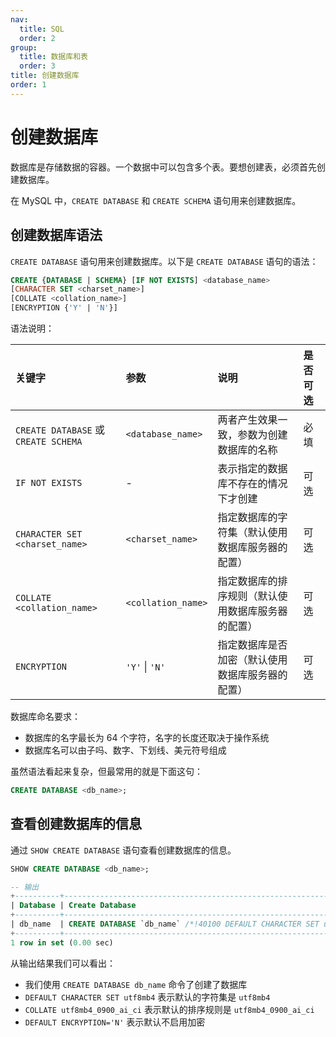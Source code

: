 ```yaml
---
nav:
  title: SQL
  order: 2
group:
  title: 数据库和表
  order: 3
title: 创建数据库
order: 1
---
```


# 创建数据库

数据库是存储数据的容器。一个数据中可以包含多个表。要想创建表，必须首先创建数据库。

在 MySQL 中，`CREATE DATABASE` 和 `CREATE SCHEMA` 语句用来创建数据库。

## 创建数据库语法

`CREATE DATABASE` 语句用来创建数据库。以下是 `CREATE DATABASE` 语句的语法：

```sql
CREATE {DATABASE | SCHEMA} [IF NOT EXISTS] <database_name>
[CHARACTER SET <charset_name>]
[COLLATE <collation_name>]
[ENCRYPTION {'Y' | 'N'}]
```

语法说明：

| 关键字                               | 参数               | 说明                                               | 是否可选 |
| :----------------------------------- | :----------------- | :------------------------------------------------- | :------- |
| `CREATE DATABASE` 或 `CREATE SCHEMA` | `<database_name>`  | 两者产生效果一致，参数为创建数据库的名称           | 必填     |
| `IF NOT EXISTS`                      | -                  | 表示指定的数据库不存在的情况下才创建               | 可选     |
| `CHARACTER SET <charset_name>`       | `<charset_name>`   | 指定数据库的字符集（默认使用数据库服务器的配置）   | 可选     |
| `COLLATE <collation_name>`           | `<collation_name>` | 指定数据库的排序规则（默认使用数据库服务器的配置） | 可选     |
| `ENCRYPTION`                         | `'Y'` \| `'N'`     | 指定数据库是否加密（默认使用数据库服务器的配置）   | 可选     |

数据库命名要求：

- 数据库的名字最长为 64 个字符，名字的长度还取决于操作系统
- 数据库名可以由子吗、数字、下划线、美元符号组成

虽然语法看起来复杂，但最常用的就是下面这句：

```sql
CREATE DATABASE <db_name>;
```

## 查看创建数据库的信息

通过 `SHOW CREATE DATABASE` 语句查看创建数据库的信息。

```sql
SHOW CREATE DATABASE <db_name>;

-- 输出
+----------+----------------------------------------------------------------------------------------------------------------------------------+
| Database | Create Database                                                                                                                  |
+----------+----------------------------------------------------------------------------------------------------------------------------------+
| db_name  | CREATE DATABASE `db_name` /*!40100 DEFAULT CHARACTER SET utf8mb4 COLLATE utf8mb4_0900_ai_ci */ /*!80016 DEFAULT ENCRYPTION='N' */|
+----------+----------------------------------------------------------------------------------------------------------------------------------+
1 row in set (0.00 sec)
```

从输出结果我们可以看出：

- 我们使用 `CREATE DATABASE db_name` 命令了创建了数据库
- `DEFAULT CHARACTER SET utf8mb4` 表示默认的字符集是 `utf8mb4`
- `COLLATE utf8mb4_0900_ai_ci` 表示默认的排序规则是 `utf8mb4_0900_ai_ci`
- `DEFAULT ENCRYPTION='N'` 表示默认不启用加密
